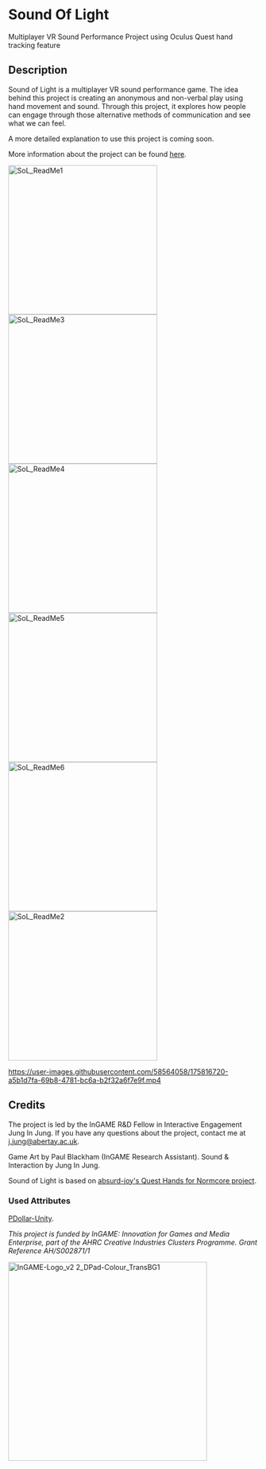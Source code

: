 # Sound Of Light
Multiplayer VR Sound Performance Project using Oculus Quest hand tracking feature

## Description
Sound of Light is a multiplayer VR sound performance game. The idea behind this project is creating an anonymous and non-verbal play using hand movement and sound. Through this project, it explores how people can engage through those alternative methods of communication and see what we can feel.

A more detailed explanation to use this project is coming soon.

More information about the project can be found [here](https://www.junginjung.com/soundoflight).

<img width="300" alt="SoL_ReadMe1" src="https://user-images.githubusercontent.com/58564058/175811358-0a2f2af1-5446-4cba-a3c5-18c4c834ce38.png"> <img width="300" alt="SoL_ReadMe3" src="https://user-images.githubusercontent.com/58564058/175811375-da4daf51-56ad-4972-a3c4-d9c99bc75365.png"> <img width="300" alt="SoL_ReadMe4" src="https://user-images.githubusercontent.com/58564058/175811385-72a95233-2d09-4080-81ef-b33a4988e332.png">
<img width="300" alt="SoL_ReadMe5" src="https://user-images.githubusercontent.com/58564058/175811484-b298a277-ab2a-49ad-872f-b6497ccd0b46.png"> <img width="300" alt="SoL_ReadMe6" src="https://user-images.githubusercontent.com/58564058/175811485-5ae79dfb-90ed-4b3d-b5ca-208881be6474.png"> <img width="300" alt="SoL_ReadMe2" src="https://user-images.githubusercontent.com/58564058/175811505-8e7c23ef-5c32-4d03-b14b-c9961d0fa29a.png">



https://user-images.githubusercontent.com/58564058/175816720-a5b1d7fa-69b8-4781-bc6a-b2f32a6f7e9f.mp4


## Credits
The project is led by the InGAME R&D Fellow in Interactive Engagement Jung In Jung. If you have any questions about the project, contact me at [j.jung@abertay.ac.uk](j.jung@abertay.ac.uk).

Game Art by Paul Blackham (InGAME Research Assistant). 
Sound & Interaction by Jung In Jung.

Sound of Light is based on [absurd-joy's Quest Hands for Normcore project](https://github.com/absurd-joy/Quest-hands-for-Normcore).

### Used Attributes 
[PDollar-Unity](https://github.com/DaVikingCode/PDollar-Unity).


*This project is funded by InGAME: Innovation for Games and Media Enterprise, part of the AHRC Creative Industries Clusters Programme. Grant Reference AH/S002871/1* 

<img width="400" alt="InGAME-Logo_v2 2_DPad-Colour_TransBG1" src="https://user-images.githubusercontent.com/58564058/175816806-a7e631ef-4ba8-42d4-be8f-34b6bccefac2.png">

